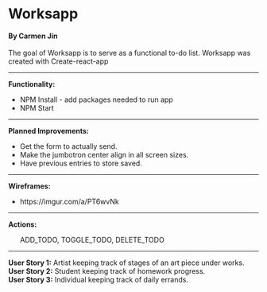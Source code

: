 # Worksapp
<b>By Carmen Jin</b><br><br>
The goal of Worksapp is to serve as a functional to-do list.
Worksapp was created with Create-react-app
<hr>
<b>Functionality:</b><br>
<ul><li>NPM Install - add packages needed to run app
<li>NPM Start</ul>
<hr>
<b>Planned Improvements:</b><br>
<ul><li>Get the form to actually send.
<li>Make the jumbotron center align in all screen sizes.
<li>Have previous entries to store saved.</ul>
<hr>
  <b>Wireframes:</b>
  <ul><li>https://imgur.com/a/PT6wvNk</ul>
<hr>
  <b>Actions:</b>
  <ul>ADD_TODO, TOGGLE_TODO, DELETE_TODO</ul>
<hr>
  <b>User Story 1:</b> Artist keeping track of stages of an art piece under works.<br>
  <b>User Story 2:</b> Student keeping track of homework progress.<br>
  <b>User Story 3:</b> Individual keeping track of daily errands.<br>

